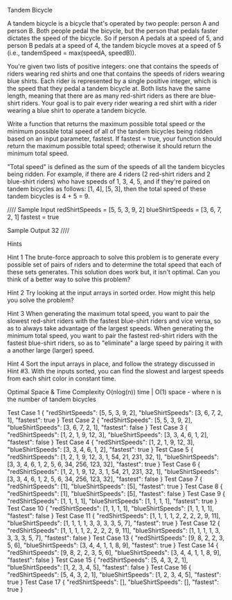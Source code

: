 Tandem Bicycle


A tandem bicycle is a bicycle that's operated by two people: person A and person B. Both people pedal the bicycle, but the person that pedals faster dictates the speed of the bicycle. So if person A pedals at a speed of 5, and person B pedals at a speed of 4, the tandem bicycle moves at a speed of 5 (i.e., tandemSpeed = max(speedA, speedB)).

You're given two lists of positive integers: one that contains the speeds of riders wearing red shirts and one that contains the speeds of riders wearing blue shirts. Each rider is represented by a single positive integer, which is the speed that they pedal a tandem bicycle at. Both lists have the same length, meaning that there are as many red-shirt riders as there are blue-shirt riders. Your goal is to pair every rider wearing a red shirt with a rider wearing a blue shirt to operate a tandem bicycle.

Write a function that returns the maximum possible total speed or the minimum possible total speed of all of the tandem bicycles being ridden based on an input parameter, fastest. If fastest = true, your function should return the maximum possible total speed; otherwise it should return the minimum total speed.

"Total speed" is defined as the sum of the speeds of all the tandem bicycles being ridden. For example, if there are 4 riders (2 red-shirt riders and 2 blue-shirt riders) who have speeds of 1, 3, 4, 5, and if they're paired on tandem bicycles as follows: [1, 4], [5, 3], then the total speed of these tandem bicycles is 4 + 5 = 9.

////
Sample Input
redShirtSpeeds = [5, 5, 3, 9, 2]
blueShirtSpeeds = [3, 6, 7, 2, 1] 
fastest = true

Sample Output
32
////

Hints

Hint 1
The brute-force approach to solve this problem is to generate every possible set of pairs of riders and to determine the total speed that each of these sets generates. This solution does work but, it isn't optimal. Can you think of a better way to solve this problem?

Hint 2
Try looking at the input arrays in sorted order. How might this help you solve the problem?

Hint 3
When generating the maximum total speed, you want to pair the slowest red-shirt riders with the fastest blue-shirt riders and vice versa, so as to always take advantage of the largest speeds. When generating the minimum total speed, you want to pair the fastest red-shirt riders with the fastest blue-shirt riders, so as to "eliminate" a large speed by pairing it with a another large (larger) speed.

Hint 4
Sort the input arrays in place, and follow the strategy discussed in Hint #3. With the inputs sorted, you can find the slowest and largest speeds from each shirt color in constant time.

Optimal Space & Time Complexity
O(nlog(n)) time | O(1) space - where n is the number of tandem bicycles

Test Case 1
{
  "redShirtSpeeds": [5, 5, 3, 9, 2],
  "blueShirtSpeeds": [3, 6, 7, 2, 1],
  "fastest": true
}
Test Case 2
{
  "redShirtSpeeds": [5, 5, 3, 9, 2],
  "blueShirtSpeeds": [3, 6, 7, 2, 1],
  "fastest": false
}
Test Case 3
{
  "redShirtSpeeds": [1, 2, 1, 9, 12, 3],
  "blueShirtSpeeds": [3, 3, 4, 6, 1, 2],
  "fastest": false
}
Test Case 4
{
  "redShirtSpeeds": [1, 2, 1, 9, 12, 3],
  "blueShirtSpeeds": [3, 3, 4, 6, 1, 2],
  "fastest": true
}
Test Case 5
{
  "redShirtSpeeds": [1, 2, 1, 9, 12, 3, 1, 54, 21, 231, 32, 1],
  "blueShirtSpeeds": [3, 3, 4, 6, 1, 2, 5, 6, 34, 256, 123, 32],
  "fastest": true
}
Test Case 6
{
  "redShirtSpeeds": [1, 2, 1, 9, 12, 3, 1, 54, 21, 231, 32, 1],
  "blueShirtSpeeds": [3, 3, 4, 6, 1, 2, 5, 6, 34, 256, 123, 32],
  "fastest": false
}
Test Case 7
{
  "redShirtSpeeds": [1],
  "blueShirtSpeeds": [5],
  "fastest": true
}
Test Case 8
{
  "redShirtSpeeds": [1],
  "blueShirtSpeeds": [5],
  "fastest": false
}
Test Case 9
{
  "redShirtSpeeds": [1, 1, 1, 1],
  "blueShirtSpeeds": [1, 1, 1, 1],
  "fastest": true
}
Test Case 10
{
  "redShirtSpeeds": [1, 1, 1, 1],
  "blueShirtSpeeds": [1, 1, 1, 1],
  "fastest": false
}
Test Case 11
{
  "redShirtSpeeds": [1, 1, 1, 1, 2, 2, 2, 2, 9, 11],
  "blueShirtSpeeds": [1, 1, 1, 1, 3, 3, 3, 3, 5, 7],
  "fastest": true
}
Test Case 12
{
  "redShirtSpeeds": [1, 1, 1, 1, 2, 2, 2, 2, 9, 11],
  "blueShirtSpeeds": [1, 1, 1, 1, 3, 3, 3, 3, 5, 7],
  "fastest": false
}
Test Case 13
{
  "redShirtSpeeds": [9, 8, 2, 2, 3, 5, 6],
  "blueShirtSpeeds": [3, 4, 4, 1, 1, 8, 9],
  "fastest": true
}
Test Case 14
{
  "redShirtSpeeds": [9, 8, 2, 2, 3, 5, 6],
  "blueShirtSpeeds": [3, 4, 4, 1, 1, 8, 9],
  "fastest": false
}
Test Case 15
{
  "redShirtSpeeds": [5, 4, 3, 2, 1],
  "blueShirtSpeeds": [1, 2, 3, 4, 5],
  "fastest": false
}
Test Case 16
{
  "redShirtSpeeds": [5, 4, 3, 2, 1],
  "blueShirtSpeeds": [1, 2, 3, 4, 5],
  "fastest": true
}
Test Case 17
{
  "redShirtSpeeds": [],
  "blueShirtSpeeds": [],
  "fastest": true
}